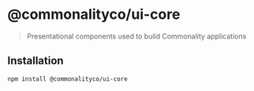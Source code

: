 # @commonalityco/ui-core
> Presentational components used to build Commonality applications
## Installation

```sh
npm install @commonalityco/ui-core
```